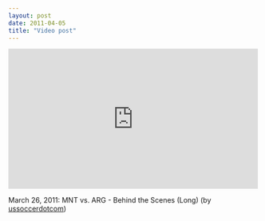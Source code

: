 ```yaml
---
layout: post
date: 2011-04-05
title: "Video post"
---
```

<iframe width="500" height="281"  id="youtube_iframe" src="https://www.youtube.com/embed/Mi9_FROL05g?feature=oembed&amp;enablejsapi=1&amp;origin=http://safe.txmblr.com&amp;wmode=opaque" frameborder="0" allowfullscreen></iframe>

<p>March 26, 2011: MNT vs. ARG - Behind the Scenes (Long) (by <a href="http://www.youtube.com/watch?v=Mi9_FROL05g&amp;feature=player_embedded">ussoccerdotcom</a>)</p> 